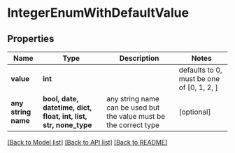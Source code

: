 # IntegerEnumWithDefaultValue


## Properties
Name | Type | Description | Notes
------------ | ------------- | ------------- | -------------
**value** | **int** |  | defaults to 0,  must be one of [0, 1, 2, ]
**any string name** | **bool, date, datetime, dict, float, int, list, str, none_type** | any string name can be used but the value must be the correct type | [optional]

[[Back to Model list]](../README.md#documentation-for-models) [[Back to API list]](../README.md#documentation-for-api-endpoints) [[Back to README]](../README.md)


